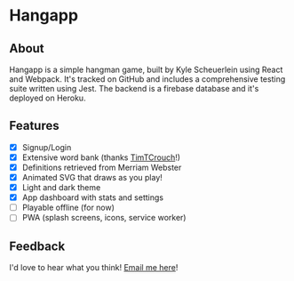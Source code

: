 # Hangapp

## About

Hangapp is a simple hangman game, built by Kyle Scheuerlein using React and Webpack. It's tracked on GitHub and includes a comprehensive testing suite written using Jest. The backend is a firebase database and it's deployed on Heroku.

## Features

- [x] Signup/Login
- [x] Extensive word bank (thanks [TimTCrouch](https://github.com/TimTCrouch/WordList-JS)!)
- [x] Definitions retrieved from Merriam Webster
- [x] Animated SVG that draws as you play!
- [x] Light and dark theme
- [x] App dashboard with stats and settings
- [ ] Playable offline (for now)
- [ ] PWA (splash screens, icons, service worker)

## Feedback

I'd love to hear what you think! [Email me here](mailto:kyle@kylesureline.com)!
